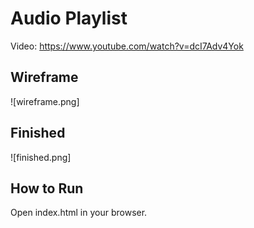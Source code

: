 # Audio Playlist

Video: <https://www.youtube.com/watch?v=dcI7Adv4Yok>

## Wireframe

![wireframe.png]

## Finished

![finished.png]

## How to Run

Open index.html in your browser.
